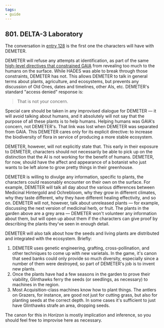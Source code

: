 ```yaml
---
tags:
- guide
---
```


## 801. DELTA-3 Laboratory

The conversation in [entry 128](128-delta3-voice.md) is the first one the characters will have with DEMETER.

DEMETER will refuse any attempts at identification, as part of the same [high-level directives that constrained GAIA](../../guide/setting/205-gaia.md) from revealing too much to the humans on the surface.
While HADES was able to break through those constraints, DEMETER has not.
This allows DEMETER to talk in general terms about plants, agriculture, and ecosystems, but prevents any discussion of Old Ones, dates and timelines, other AIs, etc.
DEMETER's standard "access denied" response is:

> That is not your concern.

Special care should be taken in any improvised dialogue for DEMETER — it will avoid talking about humans, and it absolutely will not say that the purpose of all these plants is to help humans.
Helping humans was GAIA's concern, not DEMETER's.
That link was lost when DEMETER was separated from GAIA.
This DEMETER cares only for its explicit directive: to increase the biodiversity of flora in service of producing a more stable ecosystem.

DEMETER, however, will not explicitly state that. 
This early in their exposure to DEMETER, characters should not necessarily be able to pick up on the distinction that the AI is not working for the benefit of humans.
DEMETER, for now, should have the affect and appearance of a botanist who just wants to be left alone to grow pretty things in their greenhouse.

DEMETER is willing to divulge any information, specific to plants, the characters could reasonably encounter on their own on the surface.
For example, DEMETER will talk all day about the various differences between Medicinal Hintergold and Ochrebloom, why they grow in different climates, why they taste different, why they have different healing effectivity, and so on.
DEMETER will not, however, talk about unreleased plants — for example, discussing the next version of medicinal herb, or fruit.
The plants in the garden above are a grey area — DEMETER won't volunteer any information about them, but will open up about them if the characters can give proof by describing the plants they've seen in enough detail.

DEMETER will also talk about how the seeds and living plants are distributed and integrated with the ecosystem.
Briefly:

1. DEMETER uses genetic engineering, grafting, cross-pollination, and other techniques to come up with new varietals.
   In the game, it's canon that seed banks could only provide so much diversity, especially since a number of them were destroyed, so part of DEMETER's job is to invent new plants.
2. Once the plants have had a few seasons in the garden to prove their viability, Glinthawks ferry the seeds (or seedlings, as necessary) to machines in the region.
3. Most Acquisition-class machines know how to plant things.
   The antlers on Grazers, for instance, are good not just for cutting grass, but also for planting seeds at the correct depth.
   In some cases it's sufficient to just have Glinthawks strafe an area, dropping seeds.

The canon for this in _Horizon_ is mostly implication and inference, so you should feel free to improvise here as necessary.
